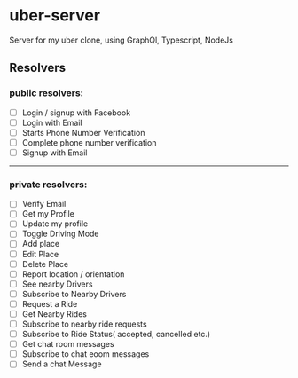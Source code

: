 # uber-server

Server for my uber clone, using GraphQl, Typescript, NodeJs

## Resolvers

### public resolvers:
- [ ] Login / signup with Facebook
- [ ] Login with Email
- [ ] Starts Phone Number Verification
- [ ] Complete phone number verification
- [ ] Signup with Email
___

### private resolvers:
- [ ] Verify Email
- [ ] Get my Profile
- [ ] Update my profile
- [ ] Toggle Driving Mode
- [ ] Add place
- [ ] Edit Place
- [ ] Delete Place
- [ ] Report location / orientation
- [ ] See nearby Drivers
- [ ] Subscribe to Nearby Drivers
- [ ] Request a Ride
- [ ] Get Nearby Rides
- [ ] Subscribe to nearby ride requests
- [ ] Subscribe to Ride Status( accepted, cancelled etc.)
- [ ] Get chat room messages
- [ ] Subscribe to chat eoom messages
- [ ] Send a chat Message
